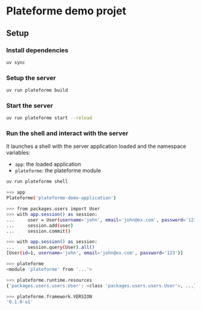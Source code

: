 # Plateforme demo projet

## Setup

### Install dependencies

```bash
uv sync
```

### Setup the server

```bash
uv run plateforme build
```

### Start the server

```bash
uv run plateforme start --reload
```

### Run the shell and interact with the server

It launches a shell with the server application loaded and the namespace variables:

- `app`: the loaded application
- `plateforme`: the plateforme module

```bash
uv run plateforme shell

>>> app
Plateforme('plateforme-demo-application')

>>> from packages.users import User
>>> with app.session() as session:
...     user = User(username='john', email='john@ex.com', password='123')
...     session.add(user)
...     session.commit()

>>> with app.session() as session:
...     session.query(User).all()
[User(id=1, username='john', email='john@ex.com', password='123')]

>>> plateforme
<module 'plateforme' from '...'>

>>> plateforme.runtime.resources
{'packages.users.users.User': <class 'packages.users.users.User'>, ...}

>>> plateforme.framework.VERSION
'0.1.0-a1'
```
